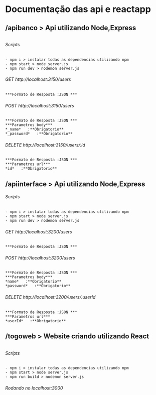 # Documentação das api e reactapp

## /apibanco > Api utilizando Node,Express
###### 
###### Scripts
```
- npm i > instalar todas as dependencias utilizando npm
- npm start > node server.js 
- npm run dev > nodemon server.js
```
###### GET http://localhost:3150/users
    ***Formato de Resposta :JSON ***    

###### POST http://localhost:3150/users
    ***Formato de Resposta :JSON ***
    ***Parametros body***
    *_name*   :**Obrigatorio**
    *_password*   :**Obrigatorio**

###### DELETE http://localhost:3150/users/:id
    ***Formato de Resposta :JSON ***
    ***Parametros url***
    *id*   :**Obrigatorio**
    

## /apiinterface > Api utilizando Node,Express
###### Scripts
###### 
```
- npm i > instalar todas as dependencias utilizando npm
- npm start > node server.js 
- npm run dev > nodemon server.js
```
###### GET http://localhost:3200/users
    ***Formato de Resposta :JSON ***    

###### POST http://localhost:3200/users
    ***Formato de Resposta :JSON ***
    ***Parametros body***
    *name*   :**Obrigatorio**
    *password*   :**Obrigatorio**

###### DELETE http://localhost:3200/users/:userId
    ***Formato de Resposta :JSON ***
    ***Parametros url***
    *userId*   :**Obrigatorio**

## /togoweb > Website criando utilizando React
###### 
###### Scripts
```
- npm i > instalar todas as dependencias utilizando npm
- npm start > node server.js 
- npm run build > nodemon server.js
```
###### Rodando no localhost:3000

